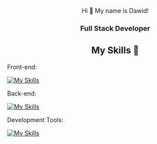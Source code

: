 <div  align="center"> 
Hi 👋 My name is Dawid!
  <h3>Full Stack Developer</h3>
</div>

<h2 align="center">My Skills 🧠</h2>

<p>Front-end:</p>

[![My Skills](https://skillicons.dev/icons?i=html,css,scss,js,,react,redux)](https://skillicons.dev)

<p>Back-end:</p>

[![My Skills](https://skillicons.dev/icons?i=nodejs,express,mongodb)](https://skillicons.dev)

<p>Development Tools:</p>

[![My Skills](https://skillicons.dev/icons?i=git,figma,webpack)](https://skillicons.dev)

<div align="center">

<!--
**ambas90/ambas90** is a ✨ _special_ ✨ repository because its `README.md` (this file) appears on your GitHub profile.

Here are some ideas to get you started:

- 🔭 I’m currently working on ...
- 🌱 I’m currently learning ...
- 👯 I’m looking to collaborate on ...
- 🤔 I’m looking for help with ...
- 💬 Ask me about ...
- 📫 How to reach me: ...
- 😄 Pronouns: ...
- ⚡ Fun fact: ...
-->

